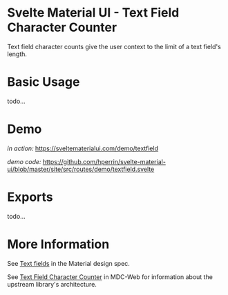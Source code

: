 # Svelte Material UI - Text Field Character Counter

Text field character counts give the user context to the limit of a text field's length.

# Basic Usage

todo...

# Demo

_in action:_ https://sveltematerialui.com/demo/textfield

_demo code:_ https://github.com/hperrin/svelte-material-ui/blob/master/site/src/routes/demo/textfield.svelte

# Exports

todo...

# More Information

See [Text fields](https://material.io/components/text-fields) in the Material design spec.

See [Text Field Character Counter](https://github.com/material-components/material-components-web/tree/v10.0.0/packages/mdc-textfield/character-counter) in MDC-Web for information about the upstream library's architecture.
